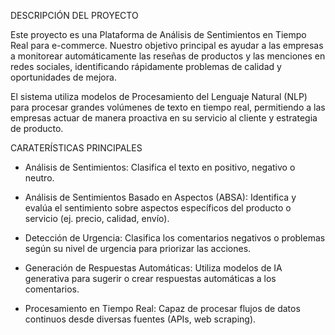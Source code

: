 DESCRIPCIÓN DEL PROYECTO

Este proyecto es una Plataforma de Análisis de Sentimientos en Tiempo Real para e-commerce. Nuestro objetivo principal es ayudar a las empresas a monitorear automáticamente las reseñas de productos y las menciones en redes sociales, identificando rápidamente problemas de calidad y oportunidades de mejora.

El sistema utiliza modelos de Procesamiento del Lenguaje Natural (NLP) para procesar grandes volúmenes de texto en tiempo real, permitiendo a las empresas actuar de manera proactiva en su servicio al cliente y estrategia de producto.

CARATERÍSTICAS PRINCIPALES

- Análisis de Sentimientos: Clasifica el texto en positivo, negativo o neutro.

- Análisis de Sentimientos Basado en Aspectos (ABSA): Identifica y evalúa el sentimiento sobre aspectos específicos del producto o servicio (ej. precio, calidad, envío).

- Detección de Urgencia: Clasifica los comentarios negativos o problemas según su nivel de urgencia para priorizar las acciones.

- Generación de Respuestas Automáticas: Utiliza modelos de IA generativa para sugerir o crear respuestas automáticas a los comentarios.

- Procesamiento en Tiempo Real: Capaz de procesar flujos de datos continuos desde diversas fuentes (APIs, web scraping).
